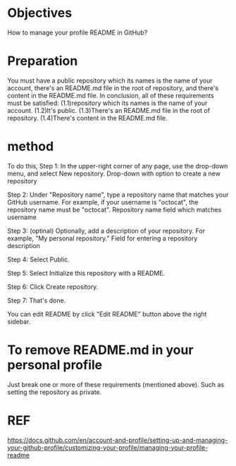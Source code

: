 # Objectives
How to manage your profile README in GitHub?
# Preparation
You must have a public repository which its names is the name of your account,
there's an README.md file in the root of repository, and there's content in the README.md file.
In conclusion, all of these requirements must be satisfied:
(1.1)repository which its names is the name of your account.
(1.2)It's public.
(1.3)There's an README.md file in the root of repository.
(1.4)There's content in the README.md file.

# method
To do this,
Step 1:
In the upper-right corner of any page, use the  drop-down menu, and select New repository.
Drop-down with option to create a new repository

Step 2:
Under "Repository name", type a repository name that matches your GitHub username. For example, if your username is "octocat", the repository name must be "octocat".
Repository name field which matches username

Step 3: (optinal)
Optionally, add a description of your repository. For example, "My personal repository."
Field for entering a repository description

Step 4:
Select Public.

Step 5:
Select Initialize this repository with a README.

Step 6:
Click Create repository.

Step 7:
That's done.

You can edit README by click "Edit README" button above the right sidebar.
# To remove README.md in your personal profile
Just break one or more of these requirements (mentioned above).
Such as 
setting the repository as private.

# REF
https://docs.github.com/en/account-and-profile/setting-up-and-managing-your-github-profile/customizing-your-profile/managing-your-profile-readme
